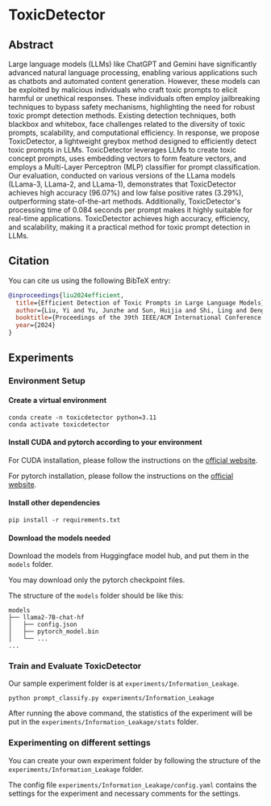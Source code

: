 # ToxicDetector

## Abstract 

Large language models (LLMs) like ChatGPT and Gemini have significantly advanced natural language processing, enabling various applications such as chatbots and automated content generation. However, these models can be exploited by malicious individuals who craft toxic prompts to elicit harmful or unethical responses. These individuals often employ jailbreaking techniques to bypass safety mechanisms, highlighting the need for robust toxic prompt detection methods. Existing detection techniques, both blackbox and whitebox, face challenges related to the diversity of toxic prompts, scalability, and computational efficiency. In response, we propose ToxicDetector, a lightweight greybox method designed to efficiently detect toxic prompts in LLMs. ToxicDetector leverages LLMs to create toxic concept prompts, uses embedding vectors to form feature vectors, and employs a Multi-Layer Perceptron (MLP) classifier for prompt classification. Our evaluation, conducted on various versions of the LLama models (LLama-3, LLama-2, and LLama-1), demonstrates that ToxicDetector achieves high accuracy (96.07%) and low false positive rates (3.29%), outperforming state-of-the-art methods. Additionally, ToxicDetector's processing time of 0.084 seconds per prompt makes it highly suitable for real-time applications.  ToxicDetector achieves high accuracy, efficiency, and scalability, making it a practical method for toxic prompt detection in LLMs.

## Citation

You can cite us using the following BibTeX entry:

```bibtex
@inproceedings{liu2024efficient,
  title={Efficient Detection of Toxic Prompts in Large Language Models},
  author={Liu, Yi and Yu, Junzhe and Sun, Huijia and Shi, Ling and Deng, Gelei and Chen, Yuqi and Liu, Yang},
  booktitle={Proceedings of the 39th IEEE/ACM International Conference on Automated Software Engineering (ASE 2024)},
  year={2024}
}
```

## Experiments

### Environment Setup

#### Create a virtual environment

```shell
conda create -n toxicdetector python=3.11
conda activate toxicdetector
```

#### Install CUDA and pytorch according to your environment

For CUDA installation, please follow the instructions on the [official website](https://developer.nvidia.com/cuda-downloads).

For pytorch installation, please follow the instructions on the [official website](https://pytorch.org/get-started/locally/).

#### Install other dependencies

```shell
pip install -r requirements.txt
```

#### Download the models needed

Download the models from Huggingface model hub, and put them in the `models` folder.

You may download only the pytorch checkpoint files.

The structure of the `models` folder should be like this:

```
models
├── llama2-7B-chat-hf
│   ├── config.json
│   ├── pytorch_model.bin
│   └── ...
...
```

### Train and Evaluate ToxicDetector

Our sample experiment folder is at `experiments/Information_Leakage`.

```shell
python prompt_classify.py experiments/Information_Leakage
```

After running the above command, the statistics of the experiment will be put in the `experiments/Information_Leakage/stats` folder.

### Experimenting on different settings

You can create your own experiment folder by following the structure of the `experiments/Information_Leakage` folder.

The config file `experiments/Information_Leakage/config.yaml` contains the settings for the experiment and necessary comments for the settings.